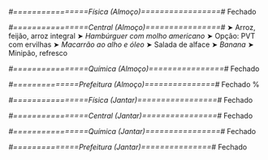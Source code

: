 
*#================Física (Almoço)=================#*
Fechado

*#================Central (Almoço)================#*
➤ Arroz, feijão, arroz integral
➤ *Hambúrguer com molho americano*
➤ Opção: PVT com ervilhas
➤ *Macarrão ao alho e óleo*
➤ Salada de alface
➤ *Banana*
➤ Minipão, refresco

*#================Química (Almoço)================#*
Fechado

*#==============Prefeitura (Almoço)===============#*
Fechado
%

*#================Física (Jantar)=================#*
Fechado

*#================Central (Jantar)================#*
Fechado

*#================Química (Jantar)================#*
Fechado

*#==============Prefeitura (Jantar)===============#*
Fechado
